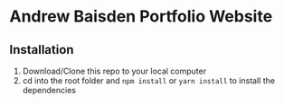 # Andrew Baisden Portfolio Website

## Installation

1. Download/Clone this repo to your local computer
2. cd into the root folder and `npm install` or `yarn install` to install the dependencies